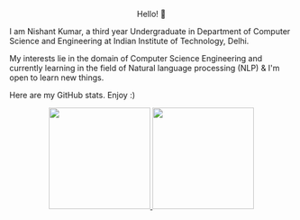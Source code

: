 <p align="center"> Hello! 👋
</p>

I am Nishant Kumar, a third year Undergraduate in Department of Computer Science and Engineering at Indian Institute of Technology, Delhi. 

My interests lie in the domain of Computer Science Engineering and currently learning in the field of Natural language processing (NLP) & I'm open to learn new things.

Here are my GitHub stats. Enjoy :)


<p align="center">
  <a href="https://github.com/turtle-27">
    <img height="180em" src="https://github-readme-stats.vercel.app/api?username=turtle-27&count_private=true&show_icons=true&theme=tokyonight&&include_all_commits=true"/>
    <img height="180em" src="https://github-readme-stats-eight-theta.vercel.app/api/top-langs/?username=turtle-27&count_private=true&hide=html,css,Makefile&layout=compact&langs_count=10&theme=tokyonight"/>
  </a>
</p>
